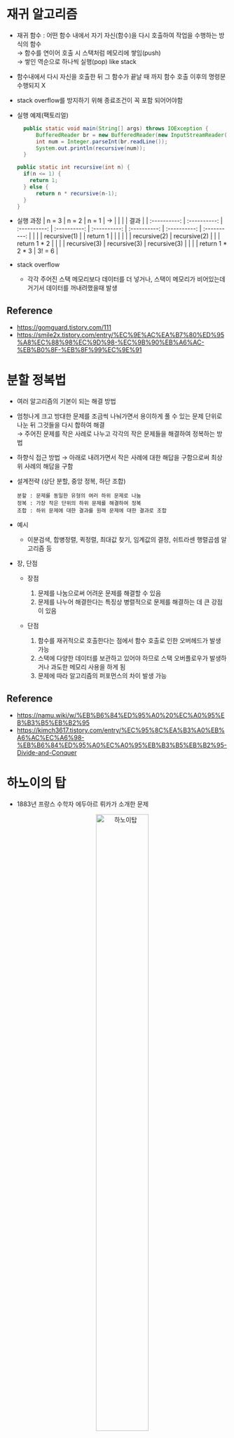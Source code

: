 # 재귀 알고리즘 
  - 재귀 함수 : 어떤 함수 내에서 자기 자신(함수)을 다시 호출하여 작업을 수행하는 방식의 함수   
    → 함수를 연이어 호출 시 스택처럼 메모리에 쌓임(push)   
    → 쌓인 역순으로 하나씩 실행(pop) like stack
  - 함수내에서 다시 자신을 호출한 뒤 그 함수가 끝날 때 까지 함수 호출 이후의 명령문 수행되지 X
  - stack overflow를 방지하기 위해 종료조건이 꼭 포함 되어어야함 
  
  - 실행 예제(팩토리얼)
    ~~~ java
	  public static void main(String[] args) throws IOException {
		  BufferedReader br = new BufferedReader(new InputStreamReader(System.in));
		  int num = Integer.parseInt(br.readLine());
		  System.out.println(recursive(num));
	  }
    ~~~
    ~~~ java
    public static int recursive(int n) {
      if(n <= 1) {
        return 1;
      } else {
          return n * recursive(n-1);
      }
    }
    ~~~
  - 실행 과정
    | n = 3        | n = 2        | n = 1        |       →      |              |              |              |    결과      |
    | :----------: | :----------: | :----------: | :----------: | :----------: | :----------: | :----------: | :----------: |
    |              |              | recursive(1) |              | return 1     |              |              |              |
    |              | recursive(2) | recursive(2) |              |              | return 1 * 2 |              |              |
    | recursive(3) | recursive(3) | recursive(3) |              |              |              | return 1 * 2 * 3 | 3! = 6   |
       
  - stack overflow 
     * 각각 주어진 스택 메모리보다 데이터를 더 넣거나, 스택이 메모리가 비어있는데 거기서 데이터를 꺼내려했을때 발생
## Reference
  - https://gomguard.tistory.com/111
  - https://smile2x.tistory.com/entry/%EC%9E%AC%EA%B7%80%ED%95%A8%EC%88%98%EC%9D%98-%EC%9B%90%EB%A6%AC-%EB%B0%8F-%EB%8F%99%EC%9E%91
   
# 분할 정복법
  - 여러 알고리즘의 기본이 되는 해결 방법
  - 엄청나게 크고 방대한 문제를 조금씩 나눠가면서 용이하게 풀 수 있는 문제 단위로 나눈 뒤 그것들을 다시 합하여 해결   
    → 주어진 문제를 작은 사례로 나누고 각각의 작은 문제들을 해결하여 정복하는 방법
  - 하향식 접근 방법 → 아래로 내려가면서 작은 사례에 대한 해답을 구함으로써 최상위 사례의 해답을 구함
  - 설계전략 (상단 분할, 중앙 정복, 하단 조합)
    ```
    분할 : 문제를 동일한 유형의 여러 하위 문제로 나눔
    정복 : 가장 작은 단위의 하위 문제를 해결하여 정복
    조합 : 하위 문제에 대한 결과를 원래 문제에 대한 결과로 조합
    ```
  - 예시  
    * 이분검색, 합병정렬, 퀵정렬, 최대값 찾기, 임계값의 결정, 쉬트라센 행렬곱셈 알고리즘 등
    
  - 장, 단점
    * 장점 
      1. 문제를 나눔으로써 어려운 문제를 해결할 수 있음
      2. 문제를 나누어 해결한다는 특징상 병렬적으로 문제를 해결하는 데 큰 강점이 있음

    * 단점
      1. 함수를 재귀적으로 호출한다는 점에서 함수 호출로 인한 오버헤드가 발생 가능
      2. 스택에 다양한 데이터를 보관하고 있어야 하므로 스택 오버플로우가 발생하거나 과도한 메모리 사용을 하게 됨
      3. 문제에 따라 알고리즘의 퍼포먼스의 차이 발생 가능

## Reference
  - https://namu.wiki/w/%EB%B6%84%ED%95%A0%20%EC%A0%95%EB%B3%B5%EB%B2%95
  - https://kimch3617.tistory.com/entry/%EC%95%8C%EA%B3%A0%EB%A6%AC%EC%A6%98-%EB%B6%84%ED%95%A0%EC%A0%95%EB%B3%B5%EB%B2%95-Divide-and-Conquer

# 하노이의 탑 
  - 1883년 프랑스 수학자 에두아르 뤼카가 소개한 문제
    <p align="center"><img src="/img/Algorithm/Tower_of_Hanoi.jpeg" width="50%" height="60%" title="하노이탑"></img></p>
  - 재귀 호출을 이용하여 풀 수 있는 가장 유명한 예제 중 하나
  - 아래 두 가지 조건을 만족시키면서, 한 기둥에 꽂힌 원판들을 그 순서 그대로 다른 기둥으로 옮겨서 다시 쌓는 것
    1. 한 번에 하나의 원판만 옮길 수 있으며, 막대에서 막대로만 움직일 수 있다.
    2. 큰 원판이 작은 원판 위에 있어서는 안 된다.
    
  - 이동 횟수 구하기(일반항)
    <p align="center"><img src="/img/Algorithm/hanoi_find_rule.png" width="100%" height="100%" title="하노이탑 규칙 찾기"></img></p>    
    
    위의 그림을 보면 3단계의 과정을 볼 수 있음(여기서 x는 n과 같음)    
    
    ```
    1단계 → 가장 큰 원판을 옮기기 위해 첫번째 막대에 있는 n-1개의 원판을 두번째 막대로 이동
            즉, 첫번째에서 두번째 막대로 가는 것을 a라고 하면, n-1번 만큼 반복 한다 = aₓ₋₁
    2단계 → 첫번째 막대에 남아 있는 가장 큰 원판을 세번째 막대로 이동
            = +1
    2단계 → 두번째 막대에 있는 n-1개의 원판을 세번째 막대로 이동
            = aₓ₋₁
    ```
    이 과정을 하나의 식으로 나타내면 (여기서 x는 n과 같음)
    |     |1단계|2단계|3단계|
    |:---:|:---:|:---:|:---:|
    |aₓ = |aₓ₋₁|1|aₓ₋₁|
    
    위와 같은 식이 되고, 아래와 같이 나타 낼 수 있음    
    `aₓ = aₓ₋₁ + 1 + aₓ₋₁`    
    조금 더 간편하게 식을 다듬을 경우 좌변과 우변에 +1을 더한 뒤 우변을 2로 묶어 아래와 같은 식 완성    
    `→ aₓ + 1 = 2(aₓ₋₁ + 1)`
    
    일반항을 구하기 위해 위 점화식을 풀어 본다면(여기서 x는 n과 같음)
    1. x 자리에 x, x-1 ~ 2를 대입 
     ~~~
     aₓ + 1 = 2(aₓ₋₁ + 1),
     aₓ₋₁ + 1 = 2(aₓ₋₂ + 1),
     aₓ₋₂ + 1 = 2(aₓ₋₃ + 1),
     ...,
     a₂ + 1 = 2(a₁ + 1)
     ~~~
    2. 각 변끼리 곱함    
    `(aₓ + 1)(aₓ₋₁ + 1)(aₓ₋₂ + 1)...(a₂ + 1) = 2(aₓ₋₁ + 1)2(aₓ₋₂ + 1)2(aₓ₋₃ + 1)...2(a₁ + 1)`
    3. 곱한 내용 정리    
    `(aₓ + 1)(aₓ₋₁ + 1)(aₓ₋₂ + 1)...(a₂ + 1) = 2ⁿ⁻¹(aₓ₋₁ + 1)(aₓ₋₂ + 1)(aₓ₋₃ + 1)...(a₁ + 1)`
    4. 양변을 공통 된 값으로 나눔 "(aₓ₋₁ + 1)(aₓ₋₂ + 1)...(a₂ + 1)"    
    `aₓ + 1 = 2ⁿ⁻¹(a₁ + 1)`
    5. 정리 (a₁ = 1 왜? 원판 한개를 옮기는 경우 이동 횟수는 1이므로)    
    `aₓ + 1 = 2ⁿ⁻¹(a₁ + 1) → aₓ + 1 = 2ⁿ⁻¹(1 + 1) → aₓ + 1 = 2ⁿ⁻¹ × 2  → aₓ = 2ⁿ - 1`    
    
  - 재귀 접근방법(수행과정)
    이동 횟수를 구할 때 보았던 3단계를 함수로 변경 즉, 하노이함수는 세 번의 과정으로 나눌 수 있음
    ```
    1단계 → 가장 큰 원판을 옮기기 위해 첫번째 막대에 있는 n-1개의 원판을 두번째 막대로 이동
            즉, 첫번째에서 두번째 막대로 가는 것을 a라고 하면, n-1번 만큼 반복 한다 = aₓ₋₁
             → 원판의 개수 : n-1, 출발지 : 첫번째 막대, 도착지 두번째 막대
    2단계 → 첫번째 막대에 남아 있는 가장 큰 원판을 세번째 막대로 이동
            = +1
             → 출발지 : 첫번째 막대, 도착지 세번째 막대
    2단계 → 두번째 막대에 있는 n-1개의 원판을 세번째 막대로 이동
            = aₓ₋₁
             → 원판의 개수 : n-1, 출발지 : 두번째 막대, 도착지 세번째 막대
    ```
    위 과정을 정리해 본다면 아래 코드와 같이 정리할 수 있음
    ```java
    void hanoi(원판 개수, 출발지, 경유지, 도착지) {
      원판 개수가 1개일 경우 (한번에 하나의 원판만 옮길 수 있으므로) 
      hanoi(n-1, 첫번째, 세번째, 두번째)
      출력 첫번째 -> 세번째
      hanoi(n-1, 두번째, 첫번째, 세번째)
    }
    ```
## Reference
  - https://ko.wikipedia.org/wiki/%ED%95%98%EB%85%B8%EC%9D%B4%EC%9D%98_%ED%83%91
  - http://blog.naver.com/PostView.nhn?blogId=2gumin14&logNo=221060149259
  - https://st-lab.tistory.com/96?category=852877
  - https://shoark7.github.io/programming/algorithm/tower-of-hanoi
  
# 브루트 포스(Brute Force) 알고리즘

  - 문제를 해결하기 위해 **가능한 모든 경우**에 대해 모두 직접 해보는 방법
    → 완전 탐색 알고리즘
  - 설계 시, '답이 하나 이상 존재한다' 라는 가정을 세우고 모든 경우 탐색
  - 종류
    * 선형 구조 (자료를 구성하는 데이터를 순차적으로 나열 시킨 형태)
      1. 순차 탐색
      ```
      - 데이터가 모인 데이터 배열의 처음부터 끝까지 차례대로 비교하여 원하는 데이터를 찾아내는 것
      
      - 단방향으로 탐색을 진행 → '선형 탐색'  
      
      - 데이터를 따로 조작 할 필요가 없음 → 단순하며, 구현이 쉬움  
      
      - 데이터가 많은 경우 비교해야할 대상이 많아 짐 → 비효율적임  
      
      - 시간 복잡도(탐색 대상 요소 n개로 가정)
        → 최선의 경우 (비교 연산 횟수 1) → 대부분 긍정적인 결과가 나옴 
        → 평균의 경우 (비교 연산 횟수 1) → 광범위한 자료를 수집해야 하기 때문에 최악의 경우를 많이 따짐 
        → 최악의 경우 (비교 연산 횟수 n) → 데이터 수가 n개 일 때, 연산 횟수는 n이라고 볼 수 있음
        즉, T(n) = n
      ```
    * 비선형 구조 (하나의 자료 뒤에 여러개의 자료가 존재 할 수 잇는 것)
      1. BFS(넓이 우선 탐색)
      2. DFS(깊이 우선 탐색)
## Reference
  - https://steemit.com/kr-dev/@gyeryak/easyalgo-2-bruteforce
  - https://allg.tistory.com/29
  - https://bite-sized-learning.tistory.com/225
  - https://blog.hexabrain.net/245

